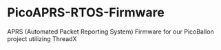 # PicoAPRS-RTOS-Firmware
APRS (Automated Packet Reporting System) Firmware for our PicoBallon project utilizing ThreadX
